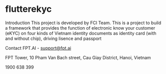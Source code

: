 # flutterekyc

Introduction
This project is developed by FCI Team. This is a project to build a framework that provides the function of electronic know your customer (eKYC) on four kinds of Vietnam identity documents as identity card (with and without chip), driving lisence and passport

Contact
FPT.AI - support@fpt.ai

FPT Tower, 10 Pham Van Bach street, Cau Giay District, Hanoi, Vietnam

1900 638 399


